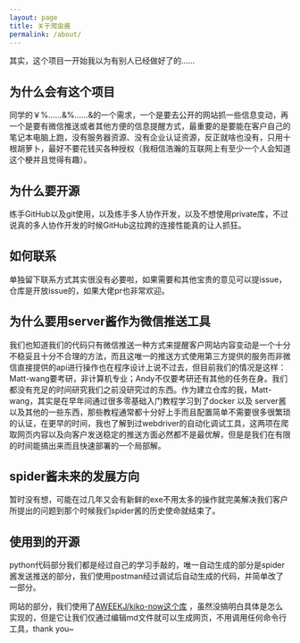 ```yaml
---
layout: page
title: 关于爬虫酱
permalink: /about/
---
```


其实，这个项目一开始我以为有别人已经做好了的……

## 为什么会有这个项目


同学的￥%……&%……&的一个需求，一个是要去公开的网站抓一些信息变动，再一个是要有微信推送或者其他方便的信息提醒方式，最重要的是要能在客户自己的笔记本电脑上跑，没有服务器资源、没有企业认证资源，反正就啥也没有，只用十根胡萝卜，最好不要花钱买各种授权（我相信浩瀚的互联网上有至少一个人会知道这个梗并且觉得有趣）。

## 为什么要开源

练手GitHub以及git使用，以及练手多人协作开发，以及不想使用private库，不过说真的多人协作开发的时候GitHub这拉跨的连接性能真的让人抓狂。

## 如何联系

单独留下联系方式其实很没有必要啦，如果需要和其他宝贵的意见可以提issue，仓库是开放issue的，如果大佬pr也非常欢迎。

## 为什么要用server酱作为微信推送工具

我们也知道我们的代码只有微信推送一种方式来提醒客户网站内容变动是一个十分不稳妥且十分不合理的方法，而且这唯一的推送方式使用第三方提供的服务而非微信直接提供的api进行操作也在程序设计上说不过去，但目前我们的情况是这样： Matt-wang要考研，非计算机专业；Andy不仅要考研还有其他的任务在身。我们都没有充足的时间研究我们之前没研究过的东西。作为建立仓库的我，Matt-wang，其实是在早年间通过很多零基础入门教程学习到了docker 以及 server酱 以及其他的一些东西，那些教程通常都十分好上手而且配置简单不需要很多很繁琐的认证，在更早的时间，我也了解到过webdriver的自动化调试工具，这两项在爬取网页内容以及向客户发送稳定的推送方面必然都不是最优解，但是是我们在有限的时间能搞出来而且快速部署的一个局部解。

## spider酱未来的发展方向

暂时没有想，可能在过几年又会有新鲜的exe不用太多的操作就完美解决我们客户所提出的问题到那个时候我们spider酱的历史使命就结束了。

## 使用到的开源

python代码部分我们都是经过自己的学习手敲的，唯一自动生成的部分是spider酱发送推送的部分，我们使用postman经过调试后自动生成的代码，并简单改了一部分。

网站的部分，我们使用了[AWEEKJ/kiko-now这个库](https://github.com/AWEEKJ/kiko-now) ，虽然没搞明白具体是怎么实现的，但是它让我们仅通过编辑md文件就可以生成网页，不用调用任何命令行工具，thank you~

